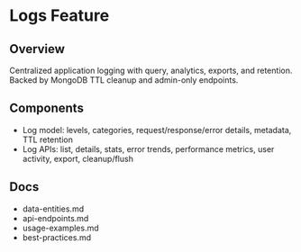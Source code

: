 # Logs Feature

## Overview

Centralized application logging with query, analytics, exports, and retention. Backed by MongoDB TTL cleanup and admin-only endpoints.

## Components
- Log model: levels, categories, request/response/error details, metadata, TTL retention
- Log APIs: list, details, stats, error trends, performance metrics, user activity, export, cleanup/flush

## Docs
- data-entities.md
- api-endpoints.md
- usage-examples.md
- best-practices.md
